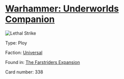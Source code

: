 # [Warhammer: Underworlds Companion](https://guidokessels.github.io/wh-underworlds)

  

![Lethal Strike](https://warhammerunderworlds.com/wp-content/uploads/sites/6/2018/03/338_ENG.png)



Type: Ploy

Faction: [Universal](https://guidokessels.github.io/wh-underworlds/factions/universal.md)

Found in: [The Farstriders Expansion](https://guidokessels.github.io/wh-underworlds/locations/the-farstriders-expansion.md)

Card number: 338
